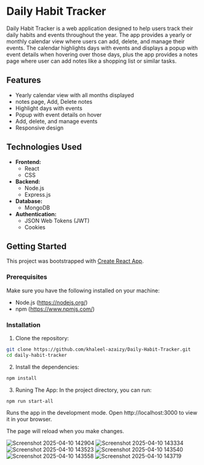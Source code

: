 # Daily Habit Tracker

Daily Habit Tracker is a web application designed to help users track their daily habits and events throughout the year. The app provides a yearly or monthly calendar view where users can add, delete, and manage their events. The calendar highlights days with events and displays a popup with event details when hovering over those days, plus the app provides a notes page where user can add notes like a shopping list 
or similar tasks.

## Features

- Yearly calendar view with all months displayed
- notes page, Add, Delete notes
- Highlight days with events
- Popup with event details on hover
- Add, delete, and manage events
- Responsive design

## Technologies Used

- **Frontend:**
  - React
  - CSS
- **Backend:**
  - Node.js
  - Express.js
- **Database:**
  - MongoDB
- **Authentication:**
  - JSON Web Tokens (JWT)
  - Cookies

## Getting Started

This project was bootstrapped with [Create React App](https://github.com/facebook/create-react-app).

### Prerequisites

Make sure you have the following installed on your machine:

- Node.js (https://nodejs.org/)
- npm (https://www.npmjs.com/)

### Installation

1. Clone the repository:

```bash
git clone https://github.com/khaleel-azaizy/Daily-Habit-Tracker.git
cd daily-habit-tracker
```
2. Install the dependencies:
```bash
npm install
```
3. Runing The App:
In the project directory, you can run:
```bash
npm run start-all
```

Runs the app in the development mode.
Open http://localhost:3000 to view it in your browser.

The page will reload when you make changes.

![Screenshot 2025-04-10 142904](https://github.com/user-attachments/assets/77c23b66-fc4d-4de5-af55-c5ba29a0fa3b)
![Screenshot 2025-04-10 143334](https://github.com/user-attachments/assets/99641a05-b1b1-4f60-9f8e-7b1bef86fbec)
![Screenshot 2025-04-10 143523](https://github.com/user-attachments/assets/71d92e0d-c916-4274-8631-758f9ace8312)
![Screenshot 2025-04-10 143540](https://github.com/user-attachments/assets/b9d76e37-1c4a-4060-a62e-1918512bb0ad)
![Screenshot 2025-04-10 143558](https://github.com/user-attachments/assets/a0ad1e84-f1b0-4adc-94de-05b279c85e8e)
![Screenshot 2025-04-10 143719](https://github.com/user-attachments/assets/f3d255d8-2845-4cef-b57c-058efbdb5395)
